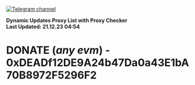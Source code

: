 [![Telegram channel](https://img.shields.io/endpoint?url=https://runkit.io/damiankrawczyk/telegram-badge/branches/master?url=https://t.me/n4z4v0d)](https://t.me/n4z4v0d) 

**Dynamic Updates Proxy List with Proxy Checker**  
**Last Updated: 21.12.23 04:54**

# DONATE (_any evm_) - 0xDEADf12DE9A24b47Da0a43E1bA70B8972F5296F2
